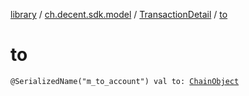 [library](../../index.md) / [ch.decent.sdk.model](../index.md) / [TransactionDetail](index.md) / [to](./to.md)

# to

`@SerializedName("m_to_account") val to: `[`ChainObject`](../-chain-object/index.md)